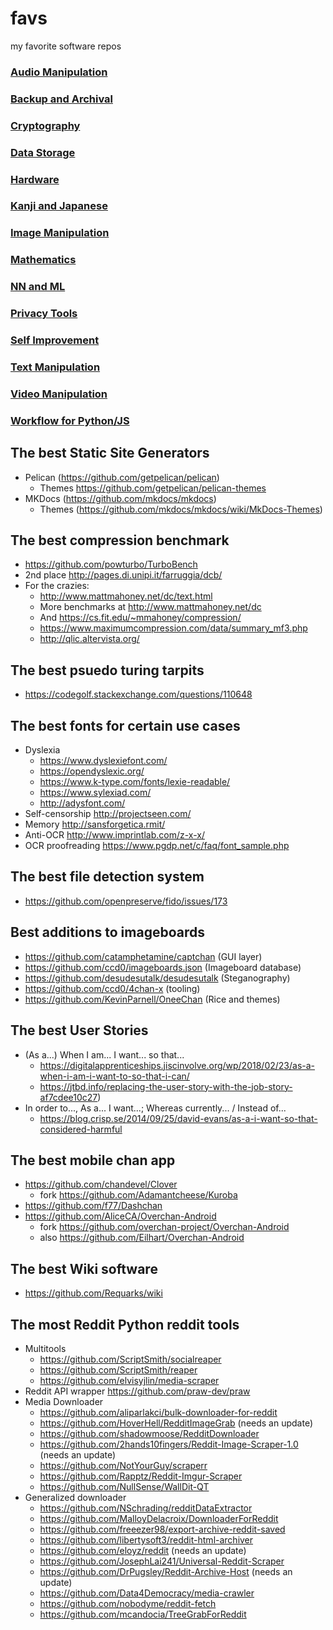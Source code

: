 # favs
my favorite software repos

### [Audio Manipulation](audio.md)
### [Backup and Archival](backup.md)
### [Cryptography](crypto.md)
### [Data Storage](data.md)
### [Hardware](hardware.md)
### [Kanji and Japanese](kanji.md)
### [Image Manipulation](image.md)
### [Mathematics](math.md)
### [NN and ML](neural.md)
### [Privacy Tools](privacy.md)
### [Self Improvement](self-care.md)
### [Text Manipulation](text.md)
### [Video Manipulation](video.md)
### [Workflow for Python/JS](workflow.md)

## The best Static Site Generators
- Pelican (https://github.com/getpelican/pelican)
  - Themes https://github.com/getpelican/pelican-themes
- MKDocs (https://github.com/mkdocs/mkdocs)
  - Themes (https://github.com/mkdocs/mkdocs/wiki/MkDocs-Themes)

## The best compression benchmark
- https://github.com/powturbo/TurboBench
- 2nd place http://pages.di.unipi.it/farruggia/dcb/
- For the crazies:
  - http://www.mattmahoney.net/dc/text.html
  - More benchmarks at http://www.mattmahoney.net/dc
  - And https://cs.fit.edu/~mmahoney/compression/
  - https://www.maximumcompression.com/data/summary_mf3.php
  - http://qlic.altervista.org/

## The best psuedo turing tarpits
-  https://codegolf.stackexchange.com/questions/110648

## The best fonts for certain use cases
- Dyslexia
  - https://www.dyslexiefont.com/
  - https://opendyslexic.org/
  - https://www.k-type.com/fonts/lexie-readable/
  - https://www.sylexiad.com/
  - http://adysfont.com/
- Self-censorship http://projectseen.com/
- Memory http://sansforgetica.rmit/
- Anti-OCR http://www.imprintlab.com/z-x-x/
- OCR proofreading https://www.pgdp.net/c/faq/font_sample.php

## The best file detection system
- https://github.com/openpreserve/fido/issues/173

## Best additions to imageboards
- https://github.com/catamphetamine/captchan (GUI layer)
- https://github.com/ccd0/imageboards.json (Imageboard database)
- https://github.com/desudesutalk/desudesutalk (Steganography)
- https://github.com/ccd0/4chan-x (tooling)
- https://github.com/KevinParnell/OneeChan (Rice and themes)

## The best User Stories
- (As a...) When I am... I want... so that...
  - https://digitalapprenticeships.jiscinvolve.org/wp/2018/02/23/as-a-when-i-am-i-want-to-so-that-i-can/
  - https://jtbd.info/replacing-the-user-story-with-the-job-story-af7cdee10c27)
- In order to..., As a... I want...; Whereas currently... / Instead of...
  - https://blog.crisp.se/2014/09/25/david-evans/as-a-i-want-so-that-considered-harmful

## The best mobile chan app
- https://github.com/chandevel/Clover
  - fork https://github.com/Adamantcheese/Kuroba
- https://github.com/f77/Dashchan
- https://github.com/AliceCA/Overchan-Android
  - fork https://github.com/overchan-project/Overchan-Android
  - also https://github.com/Eilhart/Overchan-Android

## The best Wiki software
- https://github.com/Requarks/wiki

## The most Reddit Python reddit tools
- Multitools
  - https://github.com/ScriptSmith/socialreaper
  - https://github.com/ScriptSmith/reaper
  - https://github.com/elvisyjlin/media-scraper
- Reddit API wrapper https://github.com/praw-dev/praw
- Media Downloader
  - https://github.com/aliparlakci/bulk-downloader-for-reddit
  - https://github.com/HoverHell/RedditImageGrab (needs an update)
  - https://github.com/shadowmoose/RedditDownloader
  - https://github.com/2hands10fingers/Reddit-Image-Scraper-1.0 (needs an update)
  - https://github.com/NotYourGuy/scraperr
  - https://github.com/Rapptz/Reddit-Imgur-Scraper
  - https://github.com/NullSense/WallDit-QT
- Generalized downloader
  - https://github.com/NSchrading/redditDataExtractor
  - https://github.com/MalloyDelacroix/DownloaderForReddit
  - https://github.com/freeezer98/export-archive-reddit-saved
  - https://github.com/libertysoft3/reddit-html-archiver
  - https://github.com/eloyz/reddit (needs an update)
  - https://github.com/JosephLai241/Universal-Reddit-Scraper
  - https://github.com/DrPugsley/Reddit-Archive-Host (needs an update)
  - https://github.com/Data4Democracy/media-crawler
  - https://github.com/nobodyme/reddit-fetch
  - https://github.com/mcandocia/TreeGrabForReddit
